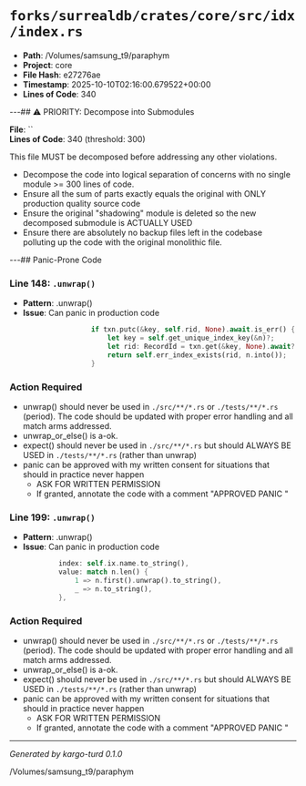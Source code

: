 # `forks/surrealdb/crates/core/src/idx/index.rs`

- **Path**: /Volumes/samsung_t9/paraphym
- **Project**: core
- **File Hash**: e27276ae  
- **Timestamp**: 2025-10-10T02:16:00.679522+00:00  
- **Lines of Code**: 340

---## ⚠️ PRIORITY: Decompose into Submodules

**File**: ``  
**Lines of Code**: 340 (threshold: 300)

This file MUST be decomposed before addressing any other violations.

- Decompose the code into logical separation of concerns with no single module >= 300 lines of code. 
- Ensure all the sum of parts exactly equals the original with ONLY production quality source code
- Ensure the original "shadowing" module is deleted so the new decomposed submodule is ACTUALLY USED
- Ensure there are absolutely no backup files left in the codebase polluting up the code with the original monolithic file.

---## Panic-Prone Code


### Line 148: `.unwrap()`

- **Pattern**: .unwrap()
- **Issue**: Can panic in production code

```rust
					if txn.putc(&key, self.rid, None).await.is_err() {
						let key = self.get_unique_index_key(&n)?;
						let rid: RecordId = txn.get(&key, None).await?.unwrap();
						return self.err_index_exists(rid, n.into());
					}
```

### Action Required

- unwrap() should never be used in `./src/**/*.rs` or `./tests/**/*.rs` (period). The code should be updated with proper error handling and all match arms addressed.
- unwrap_or_else() is a-ok. 
- expect() should never be used in `./src/**/*.rs` but should ALWAYS BE USED in `./tests/**/*.rs` (rather than unwrap)
- panic can be approved with my written consent for situations that should in practice never happen  
  - ASK FOR WRITTEN PERMISSION
  - If granted, annotate the code with a comment "APPROVED PANIC "


### Line 199: `.unwrap()`

- **Pattern**: .unwrap()
- **Issue**: Can panic in production code

```rust
			index: self.ix.name.to_string(),
			value: match n.len() {
				1 => n.first().unwrap().to_string(),
				_ => n.to_string(),
			},
```

### Action Required

- unwrap() should never be used in `./src/**/*.rs` or `./tests/**/*.rs` (period). The code should be updated with proper error handling and all match arms addressed.
- unwrap_or_else() is a-ok. 
- expect() should never be used in `./src/**/*.rs` but should ALWAYS BE USED in `./tests/**/*.rs` (rather than unwrap)
- panic can be approved with my written consent for situations that should in practice never happen  
  - ASK FOR WRITTEN PERMISSION
  - If granted, annotate the code with a comment "APPROVED PANIC "

---

*Generated by kargo-turd 0.1.0*

/Volumes/samsung_t9/paraphym